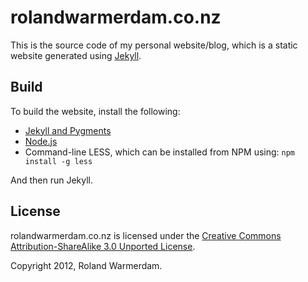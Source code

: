 rolandwarmerdam.co.nz
=====================

This is the source code of my personal website/blog, which is a static website generated using [Jekyll][].


Build
-----
To build the website, install the following:

 * [Jekyll and Pygments][jekyll-install]
 * [Node.js][nodejs-install]
 * Command-line LESS, which can be installed from NPM using: `npm install -g less`

And then run Jekyll.


License
-------
rolandwarmerdam.co.nz is licensed under the [Creative Commons Attribution-ShareAlike 3.0 Unported License][license].

Copyright 2012, Roland Warmerdam.


[Jekyll]: https://github.com/mojombo/jekyll
[jekyll-install]: https://github.com/mojombo/jekyll/wiki/Install
[nodejs-install]: https://github.com/joyent/node/wiki/Installation
[license]: http://creativecommons.org/licenses/by-sa/3.0/